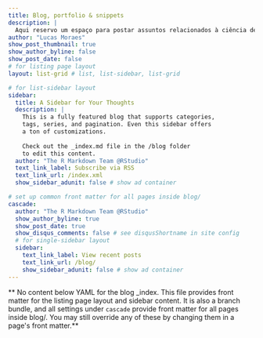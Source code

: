 ```yaml
---
title: Blog, portfolio & snippets
description: |
  Aqui reservo um espaço para postar assuntos relacionados à ciência de dados e projetos pessoais, em uma espécie de blog e porfolio. Também tenho incluído aqui alguns posts para ajudar colegas e amigos a entenderem algumas ferramentas básicas de R e análise de dados, que podem auxiliar em suas pesquisas. Todo código utilizado aqui pode ser conferido no [repositório deste site (na pasta do blog)!](https://github.com/moraessaur/teste-apero/tree/main/content/blog) 
author: "Lucas Moraes"
show_post_thumbnail: true
show_author_byline: false
show_post_date: false
# for listing page layout
layout: list-grid # list, list-sidebar, list-grid

# for list-sidebar layout
sidebar: 
  title: A Sidebar for Your Thoughts
  description: |
    This is a fully featured blog that supports categories,
    tags, series, and pagination. Even this sidebar offers 
    a ton of customizations.
    
    Check out the _index.md file in the /blog folder 
    to edit this content. 
  author: "The R Markdown Team @RStudio"
  text_link_label: Subscribe via RSS
  text_link_url: /index.xml
  show_sidebar_adunit: false # show ad container

# set up common front matter for all pages inside blog/
cascade:
  author: "The R Markdown Team @RStudio"
  show_author_byline: true
  show_post_date: true
  show_disqus_comments: false # see disqusShortname in site config
  # for single-sidebar layout
  sidebar:
    text_link_label: View recent posts
    text_link_url: /blog/
    show_sidebar_adunit: false # show ad container
---
```


** No content below YAML for the blog _index. This file provides front matter for the listing page layout and sidebar content. It is also a branch bundle, and all settings under `cascade` provide front matter for all pages inside blog/. You may still override any of these by changing them in a page's front matter.**

